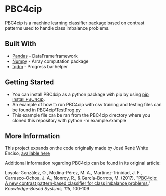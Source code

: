# PBC4cip
PBC4cip is a machine learning classifier package based on contrast patterns used to handle class imbalance problems.

## Built With

* [Pandas](https://pandas.pydata.org) - DataFrame framework
* [Numpy](https://numpy.org) - Array computation package
* [tqdm](https://tqdm.github.io/) - Progress bar helper

## Getting Started
* You can install PBC4cip as a python package with pip by using [pip install PBC4cip](https://pypi.org/project/PBC4cip/).
* An example of how to run PBC4cip with csv training and testing files can be found in [PBC4cip/TestProg.py](https://github.com/octavioloyola/PBC4cip/blob/master/PBC4cip/example/example.py)
* This example file can be ran from the PBC4cip directory where you cloned this repository with python -m example.example 


## More Information
This project expands on the code originally made by José René White Enciso, [available here](https://github.com/jrenewhite/PBC4cip)

Additional information regarding PBC4cip can be found in its original article:

Loyola-González, O., Medina-Pérez, M. A., Martínez-Trinidad, J. F., Carrasco-Ochoa, J. A., Monroy, R., & García-Borroto, M. (2017). "[PBC4cip: A new contrast pattern-based classifier for class imbalance problems.](https://doi.org/10.1016/j.knosys.2016.10.018)" *Knowledge-Based Systems, 115*, 100-109
